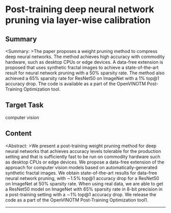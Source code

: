 # Post-training deep neural network pruning via layer-wise calibration

## Summary

<Summary: >The paper proposes a weight pruning method to compress deep neural networks. The method achieves high accuracy with commodity hardware, such as desktop CPUs or edge devices. A data-free extension is proposed that uses synthetic fractal images to achieve a state-of-the-art result for neural network pruning with a 50% sparsity rate. The method also achieved a 65% sparsity rate for ResNet50 on ImageNet with a 1% top@1 accuracy drop. The code is available as a part of the OpenVINOTM Post-Training Optimization tool.


## Target Task

computer vision

## Content

<Abstract: >We present a post-training weight pruning method for deep neural networks that achieves accuracy levels tolerable for the production setting and that is sufficiently fast to be run on commodity hardware such as desktop CPUs or edge devices. We propose a data-free extension of the approach for computer vision models based on automatically-generated synthetic fractal images. We obtain state-of-the-art results for data-free neural network pruning, with ∼1.5% top@1 accuracy drop for a ResNet50 on ImageNet at 50% sparsity rate. When using real data, we are able to get a ResNet50 model on ImageNet with 65% sparsity rate in 8-bit precision in a post-training setting with a ∼1% top@1 accuracy drop. We release the code as a part of the OpenVINOTM Post-Training Optimization tool1.



---

